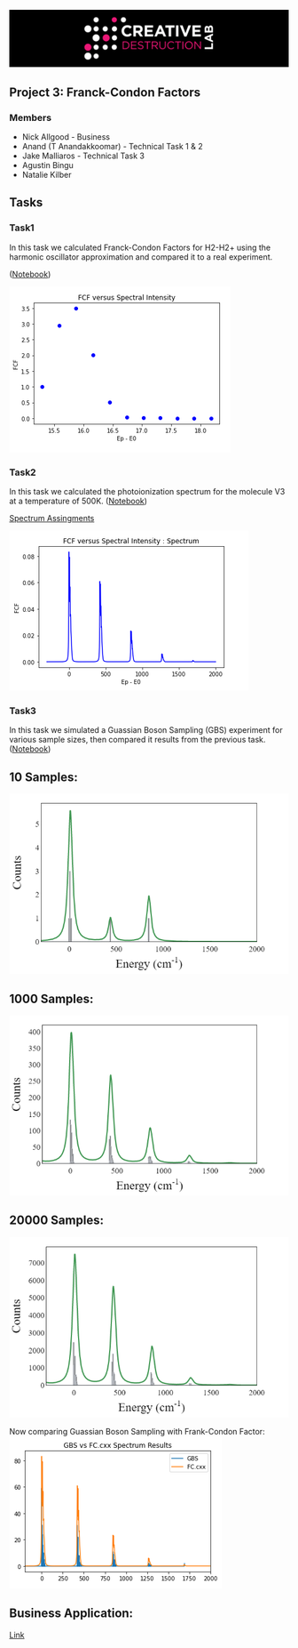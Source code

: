 ![CDL 2020 Cohort Project](../figures/CDL_logo.jpg)
## Project 3: Franck-Condon Factors

### Members

* Nick Allgood - Business
* Anand (T Anandakkoomar) - Technical Task 1 & 2
* Jake Malliaros - Technical Task 3
* Agustin Bingu
* Natalie Kilber

## Tasks

### Task1
In this task we calculated Franck-Condon Factors for H2-H2+ using the harmonic oscillator approximation and compared it to a real experiment. 

([Notebook](Task1.ipynb))

![img](Plots/Task_1/FCFvsSpectral-Task1.PNG)

### Task2
In this task we calculated the photoionization spectrum for the molecule V3 at a temperature of 500K. 
([Notebook](Task2_viz.ipynb))

[Spectrum Assingments](Task2.pdf)

![img](Plots/Task_2/Spectrum-FCFvsSpectral-Task2.PNG)

### Task3
In this task we simulated a Guassian Boson Sampling (GBS) experiment for various sample sizes, then compared it results from the previous task. 
([Notebook](Task3.ipynb))

## 10 Samples:
![img](Plots/Task_3/10_sample_spectrum.png)

## 1000 Samples:
![img](Plots/Task_3/1000_sample_spectrum.png)

## 20000 Samples:
![img](Plots/Task_3/20000_sample_spectrum.png)

Now comparing Guassian Boson Sampling with Frank-Condon Factor:
![img](Plots/Task_3/GBSvsFC-Task3.PNG)

## Business Application:

[Link](Business_Application.md)


